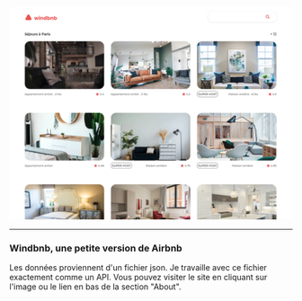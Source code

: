 <a href = "https://yousoumar.github.io/js-windbnb"><img src = "images/screenshot.png"></img></a>

---

<h3>Windbnb, une petite version de Airbnb</h3>

Les données proviennent d'un fichier json. Je travaille avec ce fichier exactement comme un API. Vous pouvez visiter le site en cliquant sur l'image ou le lien en bas de la section "About".


  

